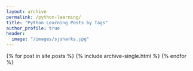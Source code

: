 ```yaml
---
layout: archive
permalink: /python-learning/
title: "Python Learning Posts by Tags"
author_profile: true
header:
  image: "/images/sjsharks.jpg"
---
```


{% for post in site.posts %}
    {% include archive-single.html %}
{% endfor %}
